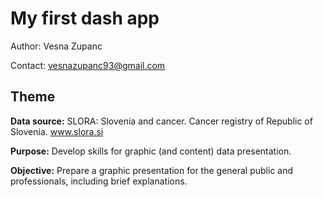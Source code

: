 # My first dash app

Author: Vesna Zupanc

Contact: vesnazupanc93@gmail.com

## Theme

**Data source:** SLORA: Slovenia and cancer. Cancer registry of Republic of Slovenia. www.slora.si

**Purpose:** Develop skills for graphic (and content) data presentation.

**Objective:** Prepare a graphic presentation for the general public and professionals, including brief explanations.

